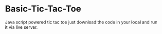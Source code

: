 # Basic-Tic-Tac-Toe
Java script powered tic tac toe
just download the code in your local and run it via live server. 

